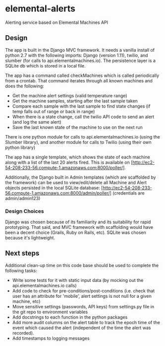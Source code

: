 # elemental-alerts
Alerting service based on Elemental Machines API

## Design
The app is built in the Django MVC framework. It needs a vanilla install of python 2.7 with the following imports: Django (version 1.11), twilio, and slumber (for calls to api.elementalmachines.io). The persistence layer is a SQLite db which is stored in a local file. 

The app has a command called checkMachines which is called periodically from a crontab. That command iterates through all known machines and does the following:
* Get the machine alert settings (valid temperature range)
* Get the machine samples, starting after the last sample taken
* Compare each sample with the last sample to find state changes (if temp falls out of range or back in range)
* When there is a state change, call the twilio API code to send an alert (and log the same alert)
* Save the last known state of the machine to use on the next run

There is one python module for calls to api.elementalmachines.io (using the Slumber library), and another module for calls to Twilio (using their own python library)

The app has a single template, which shows the state of each machine along with a list of the last 20 alerts fired. This is available on [http://ec2-54-208-233-56.compute-1.amazonaws.com:8000/poller/].

Additionally, the Django built in Admin templates (which are scaffolded by the framework) can be used to view/edit/delete all Machine and Alert objects persisted in the local SQLite database: [http://ec2-54-208-233-56.compute-1.amazonaws.com:8000/admin/poller/] (credentials are admin/admin123)

### Design Choices
Django was chosen because of its familiarity and its suitability for rapid prototyping. That said, and MVC framework with scaffolding would have been a decent choice (Grails, Ruby on Rails, etc). SQLite was chosen because it's lightweight.

## Next steps
Additional clean-up time on this code base should be used to complete the following tasks:
* Write some tests for it with static input data (by mocking out the api.elementalmachines.io calls)
* Add code to check for pre-conditions/post-conditions (i.e. check that user has an attribute for 'mobile', alert settings is not null for a given machine, etc)
* Move sensitive settings (passwords, API keys) from settings.py file in the git repo to environment variables
* Add docstrings to each function in the python packages
* Add more audit columns on the alert table to track the epoch time of the event which caused the alert (independent of the time the alert was recorded). 
* Add timestamps to logging messages
